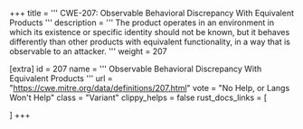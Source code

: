 +++
title = '''
CWE-207: Observable Behavioral Discrepancy With Equivalent Products
'''
description	= '''
The product operates in an environment in which its existence or specific identity should not be known, but it behaves differently than other products with equivalent functionality, in a way that is observable to an attacker.
'''
weight = 207

[extra]
id = 207
name = '''
Observable Behavioral Discrepancy With Equivalent Products
'''
url = "https://cwe.mitre.org/data/definitions/207.html"
vote = "No Help, or Langs Won't Help"
class = "Variant"
clippy_helps = false
rust_docs_links = [
	
]
+++
